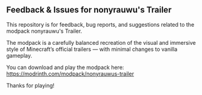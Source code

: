 ## Feedback & Issues for nonyrauwu's Trailer

This repository is for feedback, bug reports, and suggestions related to the modpack nonyrauwu's Trailer.

The modpack is a carefully balanced recreation of the visual and immersive style of Minecraft’s official trailers — with minimal changes to vanilla gameplay.

You can download and play the modpack here:
https://modrinth.com/modpack/nonyrauwus-trailer

Thanks for playing!
